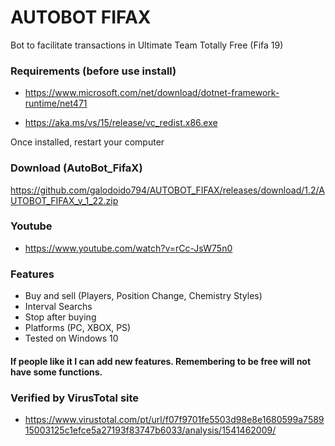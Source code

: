 # AUTOBOT FIFAX

Bot to facilitate transactions in Ultimate Team Totally Free (Fifa 19)

### Requirements (before use install)

* https://www.microsoft.com/net/download/dotnet-framework-runtime/net471

* https://aka.ms/vs/15/release/vc_redist.x86.exe

Once installed, restart your computer

### Download (AutoBot_FifaX)
https://github.com/galodoido794/AUTOBOT_FIFAX/releases/download/1.2/AUTOBOT_FIFAX_v_1_22.zip

### Youtube
* https://www.youtube.com/watch?v=rCc-JsW75n0

### Features
* Buy and sell (Players, Position Change, Chemistry Styles)
* Interval Searchs
* Stop after buying
* Platforms (PC, XBOX, PS)
* Tested on Windows 10

#### If people like it I can add new features. Remembering to be free will not have some functions.

### Verified by VirusTotal site
*  https://www.virustotal.com/pt/url/f07f9701fe5503d98e8e1680599a758915003125c1efce5a27193f83747b6033/analysis/1541462009/



